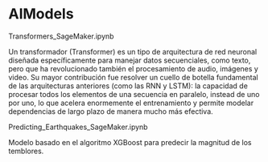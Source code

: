 # AIModels

Transformers_SageMaker.ipynb

Un transformador (Transformer) es un tipo de arquitectura de red neuronal diseñada específicamente para manejar datos secuenciales, como texto, pero que ha revolucionado también el procesamiento de audio, imágenes y video. Su mayor contribución fue resolver un cuello de botella fundamental de las arquitecturas anteriores (como las RNN y LSTM): la capacidad de procesar todos los elementos de una secuencia en paralelo, instead de uno por uno, lo que acelera enormemente el entrenamiento y permite modelar dependencias de largo plazo de manera mucho más efectiva.


Predicting_Earthquakes_SageMaker.ipynb

Modelo basado en el algoritmo XGBoost para predecir la magnitud de los temblores.

